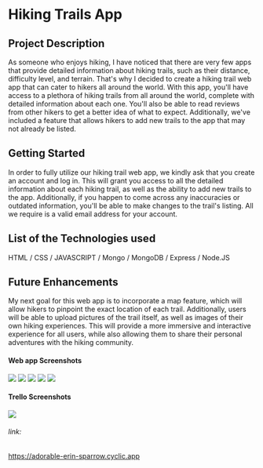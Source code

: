 # Hiking Trails App


## Project Description

As someone who enjoys hiking, I have noticed that there are very few apps that provide detailed information about hiking trails, such as their distance, difficulty level, and terrain. That's why I decided to create a hiking trail web app that can cater to hikers all around the world.
With this app, you'll have access to a plethora of hiking trails from all around the world, complete with detailed information about each one. You'll also be able to read reviews from other hikers to get a better idea of what to expect. Additionally, we've included a feature that allows hikers to add new trails to the app that may not already be listed.


## Getting Started

In order to fully utilize our hiking trail web app, we kindly ask that you create an account and log in. This will grant you access to all the detailed information about each hiking trail, as well as the ability to add new trails to the app. Additionally, if you happen to come across any inaccuracies or outdated information, you'll be able to make changes to the trail's listing. All we require is a valid email address for your account.

## List of the Technologies used


 HTML
 / CSS /
 JAVASCRIPT
 / Mongo /
  MongoDB
/ Express /
  Node.JS



## Future Enhancements
My next goal for this web app is to incorporate a map feature, which will allow hikers to pinpoint the exact location of each trail. Additionally, users will be able to upload pictures of the trail itself, as well as images of their own hiking experiences. This will provide a more immersive and interactive experience for all users, while also allowing them to share their personal adventures with the hiking community.


#### Web app Screenshots
  ![](https://i.imgur.com/Fr7UGVf.jpg)
  ![](https://i.imgur.com/oMwU1Ph.jpg)
  ![](https://i.imgur.com/t0ncTKi.jpg)
  ![](https://i.imgur.com/dUSExwS.jpg)
  ![](https://i.imgur.com/skUQHZa.jpg)


  #### Trello Screenshots
 ![](https://i.imgur.com/jIo9rPi.jpg)



 ###### link:
  https://adorable-erin-sparrow.cyclic.app